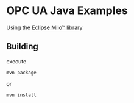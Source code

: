 # OPC UA Java Examples

Using the [Eclipse Milo™ library](https://github.com/eclipse/milo)

## Building

execute

```mvn package```

or

```mvn install```
